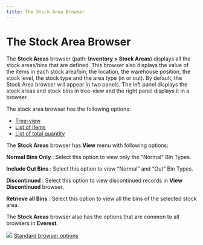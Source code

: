 ```yaml
---
title: The Stock Area Browser
---
```


# The Stock Area Browser


The **Stock Areas** browser (path:  **Inventory &gt; Stock Areas**) displays  all the stock areas/bins that are defined. This browser also displays  the value of the items in each stock area/bin, the location, the warehouse  position, the stock level, the stock type and the area type (in or out).  By default, the Stock Area browser will appear in two panels. The left  panel displays the stock areas and stock bins in tree-view and the right  panel displays it in a browser.


The stock area browser has the following options:

- [Tree-view]({{site.sc_baseurl}}/misc/tree_view_stockareabrowser.html)
- [List  of items]({{site.sc_baseurl}}/misc/list_of_items.html)
- [List  of total quantity]({{site.sc_baseurl}}/misc/list_of_total_quantity.html)



The **Stock Areas** browser has  **View** menu with following options:


**Normal Bins Only**
: Select this option to view only the “Normal” Bin  Types.


**Include Out Bins**
: Select this option to view “Normal” and “Out” Bin  Types.


**Discontinued**
: Select this option to view discontinued records  in **View Discontinued** browser.


**Retrieve all Bins**
: Select this option to view all the bins of the selected  stock area.


The **Stock Areas** browser also  has the options that are common to all browsers in **Everest**.


![]({{site.sc_baseurl}}/img/lens.gif) [Standard  browser options]({{site.wwe_chm}}/everest-client/ui/browsers/standard_browser_options.html)
